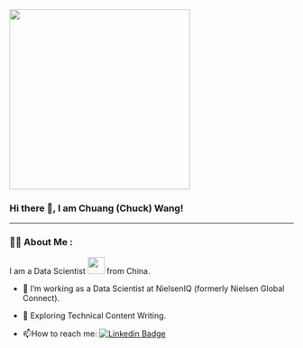 <div id="header" align="left">
  <img src="https://media.giphy.com/media/qgQUggAC3Pfv687qPC/giphy.gif" width="320"/>
</div>



### Hi there 👋, I am Chuang (Chuck) Wang!

---

### :man_technologist: About Me :

I am a Data Scientist <img src="https://media.giphy.com/media/TJP7EH5i1fB2rKeWbf/giphy.gif" width="30"> from China.

- :telescope: I’m working as a Data Scientist at NielsenIQ (formerly Nielsen Global Connect).

- :seedling: Exploring Technical Content Writing.

- :mailbox:How to reach me: [![Linkedin Badge](https://img.shields.io/badge/LinkedIn-blue?style=for-the-badge&logo=linkedin&logoColor=white)](https://www.linkedin.com/in/chuckwang/)
